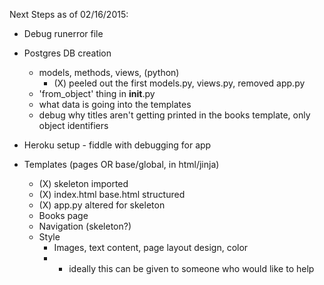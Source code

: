 Next Steps as of 02/16/2015:

- Debug runerror file

- Postgres DB creation
  - models, methods, views, (python)
    - (X) peeled out the first models.py, views.py, removed app.py
  - 'from_object' thing in __init__.py
  - what data is going into the templates
  - debug why titles aren't getting printed in the books template, only object identifiers

- Heroku setup - fiddle with debugging for app


- Templates (pages OR base/global, in html/jinja)
  - (X) skeleton imported
  - (X) index.html base.html structured
  - (X) app.py altered for skeleton
  - Books page
  - Navigation (skeleton?)
  - Style
    - Images, text content, page layout design, color
    -   - ideally this can be given to someone who would like to help

